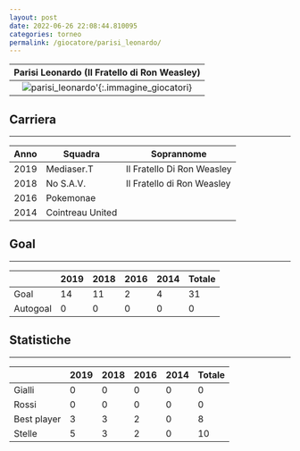 ```yaml
---
layout: post
date: 2022-06-26 22:08:44.810095
categories: torneo
permalink: /giocatore/parisi_leonardo/
---
```

<link rel='stylesheets' href='./../assets/giocatori.css'>

| Parisi Leonardo (Il Fratello di Ron Weasley) |
|:-----:|
| ![parisi_leonardo]('./../../assets/giocatori/parisi_leonardo.png)'{:.immagine_giocatori} |


## Carriera
----

|Anno|Squadra|Soprannome|
|:---:|---|---|
|2019|Mediaser.T|Il Fratello Di Ron Weasley|
|2018|No S.A.V.|Il Fratello di Ron Weasley|
|2016|Pokemonae||
|2014|Cointreau United||


## Goal
----

| |2019|2018|2016|2014| Totale |
|---|---|---|---|---|---|
|Goal|14|11|2|4|31|
|Autogoal|0|0|0|0|0|


## Statistiche
----

| |2019|2018|2016|2014| Totale |
|---|---|---|---|---|---|
|Gialli|0|0|0|0|0|
|Rossi|0|0|0|0|0|
|Best player|3|3|2|0|8|
|Stelle|5|3|2|0|10|
